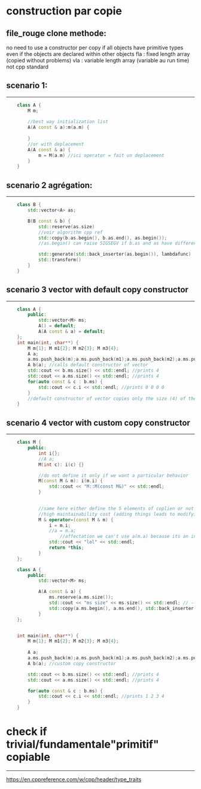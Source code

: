 # construction par copie

## file_rouge clone methode:

no need to use a constructor per copy if all objects have primitive types even if the objects are declared within other objects
fla : fixed length array  (copied without problems)
vla : variable length array (variable au run time) not cpp standard
## scenario 1:
---------------------
```cpp
    class A {
        M m;
        
        //best way initialization list
        A(A const & a):m(a.m) {
            
        }
        //or with deplacement
        A(A const & a) {
            m = M(a.m) //ici operator = fait un deplacement
        }
    }
```
## scenario 2 agrégation:
--------------------
```cpp
    class B {
        std::vector<A> as;

        B(B const & b) {
            std::reserve(as.size)
            //voir algorithm cpp ref
            std::copy(b.as.begin(), b.as.end(), as.begin());
            //as.begin() can raise SIGSEGV if b.as and as have different sizes we can force copy by using std::back_inserter(as.begin())

            std::generate(std::back_inserter(as.begin()), lambdafunc)
            std::transform()
        }
    }
```

## scenario 3 vector with default copy constructor
-------------
```cpp
    class A {
        public:
            std::vector<M> ms;
            A() = default;
            A(A const & a) = default;
    };
    int main(int, char**) {
        M m{1}; M m1{2}; M m2{3}; M m3{4};
        A a;
        a.ms.push_back(m);a.ms.push_back(m1);a.ms.push_back(m2);a.ms.push_back(m3);
        A b(a); //calls default constructor of vector
        std::cout << b.ms.size() << std::endl; //prints 4
        std::cout << a.ms.size() << std::endl; //prints 4
        for(auto const & c : b.ms) {
            std::cout << c.i << std::endl; //prints 0 0 0 0
        }
        //default constructor of vector copies only the size (4) of the original vector it doens't copy elements
    }
```
## scenario 4 vector with custom copy constructor
-------------
```cpp
    class M {
        public:  
            int i{};
            //A a;
            M(int c): i(c) {}

            //do not define it only if we want a particular behavior 
            M(const M & m): i(m.i) {
                std::cout << "M::M(const M&)" << std::endl;
            }

            
            //same here either define the 5 elements of coplien or not
            //high maintainability cost (adding things leads to modifying the 5 coplien elements)
            M & operator=(const M & m) {
                i = m.i;
                //a = m.a; 
                    //affectation we can't use a(m.a) because its an initialization list we're not in a constructor
                std::cout << "lol" << std::endl;
                return *this;
            }
    };

    class A {
        public:
            std::vector<M> ms;

            A(A const & a) {
                ms.reserve(a.ms.size());
                std::cout << "ms size" << ms.size() << std::endl; // --> 0 capacity != size no elements yet in ms
                std::copy(a.ms.begin(), a.ms.end(), std::back_inserter(ms)); //calls copy constructor of M for each element
            }
    };


    int main(int, char**) {
        M m{1}; M m1{2}; M m2{3}; M m3{4};
        
        A a;
        a.ms.push_back(m);a.ms.push_back(m1);a.ms.push_back(m2);a.ms.push_back(m3); //copy constructor of M is called each pushback
        A b(a); //custom copy constructor

        std::cout << b.ms.size() << std::endl; //prints 4
        std::cout << a.ms.size() << std::endl; //prints 4

        for(auto const & c : b.ms) {
            std::cout << c.i << std::endl; //prints 1 2 3 4
        }
    }

```

# check if trivial/fundamentale"primitif" copiable
-------------------------------
https://en.cppreference.com/w/cpp/header/type_traits